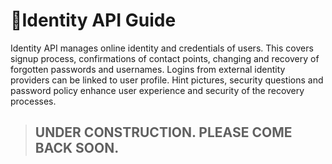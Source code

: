<span class="icon"></span>Identity API Guide
======================
Identity API manages online identity and credentials of users. This covers signup process, confirmations of contact points, changing and recovery of forgotten passwords and usernames. Logins from external identity providers can be linked to user profile. Hint pictures, security questions and password policy enhance user experience and security of the recovery processes. 
   
> ## UNDER CONSTRUCTION. PLEASE COME BACK SOON. 